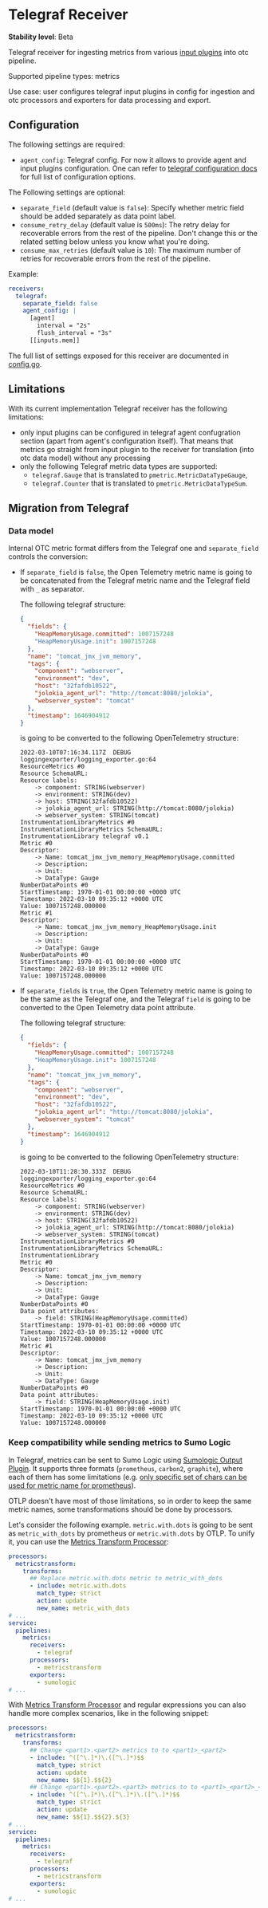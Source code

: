 # Telegraf Receiver

**Stability level**: Beta

Telegraf receiver for ingesting metrics from various [input plugins][input_plugins]
into otc pipeline.

Supported pipeline types: metrics

Use case: user configures telegraf input plugins in config for ingestion and otc
processors and exporters for data processing and export.

[input_plugins]: https://github.com/SumoLogic/telegraf/tree/v1.22.0-sumo-4/plugins/inputs

## Configuration

The following settings are required:

- `agent_config`: Telegraf config. For now it allows to provide agent and input
  plugins configuration. One can refer to
  [telegraf configuration docs][telegraf_config_docs] for full list of
  configuration options.

The Following settings are optional:

- `separate_field` (default value is `false`): Specify whether metric field
  should be added separately as data point label.
- `consume_retry_delay` (default value is `500ms`): The retry delay for recoverable
  errors from the rest of the pipeline. Don't change this or the related setting below
  unless you know what you're doing.
- `consume_max_retries` (default value is `10`): The maximum number of retries for recoverable
  errors from the rest of the pipeline.

Example:

```yaml
receivers:
  telegraf:
    separate_field: false
    agent_config: |
      [agent]
        interval = "2s"
        flush_interval = "3s"
      [[inputs.mem]]
```

The full list of settings exposed for this receiver are documented in
[config.go](./config.go).

[telegraf_config_docs]: https://github.com/SumoLogic/telegraf/blob/v1.22.0-sumo-4/docs/CONFIGURATION.md

## Limitations

With its current implementation Telegraf receiver has the following limitations:

- only input plugins can be configured in telegraf agent confugration section
  (apart from agent's configuration itself). That means that metrics go straight
  from input plugin to the receiver for translation (into otc data model) without
  any processing
- only the following Telegraf metric data types are supported:
  - `telegraf.Gauge` that is translated to `pmetric.MetricDataTypeGauge`,
  - `telegraf.Counter` that is translated to `pmetric.MetricDataTypeSum`.

## Migration from Telegraf

### Data model

Internal OTC metric format differs from the Telegraf one and `separate_field` controls the conversion:

- If `separate_field` is `false`, the Open Telemetry metric name is going to be concatenated from the Telegraf metric name
  and the Telegraf field with `_` as separator.

  The following telegraf structure:

  ```json
  {
    "fields": {
      "HeapMemoryUsage.committed": 1007157248
      "HeapMemoryUsage.init": 1007157248
    },
    "name": "tomcat_jmx_jvm_memory",
    "tags": {
      "component": "webserver",
      "environment": "dev",
      "host": "32fafdb10522",
      "jolokia_agent_url": "http://tomcat:8080/jolokia",
      "webserver_system": "tomcat"
    },
    "timestamp": 1646904912
  }
  ```

  is going to be converted to the following OpenTelemetry structure:

  ```console
  2022-03-10T07:16:34.117Z  DEBUG loggingexporter/logging_exporter.go:64
  ResourceMetrics #0
  Resource SchemaURL:
  Resource labels:
      -> component: STRING(webserver)
      -> environment: STRING(dev)
      -> host: STRING(32fafdb10522)
      -> jolokia_agent_url: STRING(http://tomcat:8080/jolokia)
      -> webserver_system: STRING(tomcat)
  InstrumentationLibraryMetrics #0
  InstrumentationLibraryMetrics SchemaURL:
  InstrumentationLibrary telegraf v0.1
  Metric #0
  Descriptor:
      -> Name: tomcat_jmx_jvm_memory_HeapMemoryUsage.committed
      -> Description:
      -> Unit:
      -> DataType: Gauge
  NumberDataPoints #0
  StartTimestamp: 1970-01-01 00:00:00 +0000 UTC
  Timestamp: 2022-03-10 09:35:12 +0000 UTC
  Value: 1007157248.000000
  Metric #1
  Descriptor:
      -> Name: tomcat_jmx_jvm_memory_HeapMemoryUsage.init
      -> Description:
      -> Unit:
      -> DataType: Gauge
  NumberDataPoints #0
  StartTimestamp: 1970-01-01 00:00:00 +0000 UTC
  Timestamp: 2022-03-10 09:35:12 +0000 UTC
  Value: 1007157248.000000
  ```

- If `separate_fields` is `true`, the Open Telemetry metric name is going to be the same as the Telegraf one,
  and the Telegraf `field` is going to be converted to the Open Telemetry data point attribute.

  The following telegraf structure:

  ```json
  {
    "fields": {
      "HeapMemoryUsage.committed": 1007157248
      "HeapMemoryUsage.init": 1007157248
    },
    "name": "tomcat_jmx_jvm_memory",
    "tags": {
      "component": "webserver",
      "environment": "dev",
      "host": "32fafdb10522",
      "jolokia_agent_url": "http://tomcat:8080/jolokia",
      "webserver_system": "tomcat"
    },
    "timestamp": 1646904912
  }
  ```

  is going to be converted to the following OpenTelemetry structure:

  ```console
  2022-03-10T11:28:30.333Z  DEBUG loggingexporter/logging_exporter.go:64
  ResourceMetrics #0
  Resource SchemaURL:
  Resource labels:
      -> component: STRING(webserver)
      -> environment: STRING(dev)
      -> host: STRING(32fafdb10522)
      -> jolokia_agent_url: STRING(http://tomcat:8080/jolokia)
      -> webserver_system: STRING(tomcat)
  InstrumentationLibraryMetrics #0
  InstrumentationLibraryMetrics SchemaURL:
  InstrumentationLibrary
  Metric #0
  Descriptor:
      -> Name: tomcat_jmx_jvm_memory
      -> Description:
      -> Unit:
      -> DataType: Gauge
  NumberDataPoints #0
  Data point attributes:
      -> field: STRING(HeapMemoryUsage.committed)
  StartTimestamp: 1970-01-01 00:00:00 +0000 UTC
  Timestamp: 2022-03-10 09:35:12 +0000 UTC
  Value: 1007157248.000000
  Metric #1
  Descriptor:
      -> Name: tomcat_jmx_jvm_memory
      -> Description:
      -> Unit:
      -> DataType: Gauge
  NumberDataPoints #0
  Data point attributes:
      -> field: STRING(HeapMemoryUsage.init)
  StartTimestamp: 1970-01-01 00:00:00 +0000 UTC
  Timestamp: 2022-03-10 09:35:12 +0000 UTC
  Value: 1007157248.000000
  ```

  </details>

### Keep compatibility while sending metrics to Sumo Logic

In Telegraf, metrics can be sent to Sumo Logic using [Sumologic Output Plugin][sumologic_output_plugin].
It supports three formats (`prometheus`, `carbon2`, `graphite`),
where each of them has some limitations (e.g. [only specific set of chars can be used for metric name for prometheus][prometheus_data_model]).

OTLP doesn't have most of those limitations, so in order to keep the same metric names, some transformations should be done by processors.

Let's consider the following example.
`metric.with.dots` is going to be sent as `metric_with_dots` by prometheus or `metric.with.dots` by OTLP.
To unify it, you can use the [Metrics Transform Processor][metricstransformprocessor]:

```yaml
processors:
  metricstransform:
    transforms:
      ## Replace metric.with.dots metric to metric_with_dots
      - include: metric.with.dots
        match_type: strict
        action: update
        new_name: metric_with_dots
# ...
service:
  pipelines:
    metrics:
      receivers:
        - telegraf
      processors:
        - metricstransform
      exporters:
        - sumologic
# ...
```

With [Metrics Transform Processor][metricstransformprocessor] and regular expressions you can also handle more complex scenarios,
like in the following snippet:

```yaml
processors:
  metricstransform:
    transforms:
      ## Change <part1>.<part2> metrics to to <part1>_<part2>
      - include: ^([^\.]*)\.([^\.]*)$$
        match_type: strict
        action: update
        new_name: $${1}.$${2}
      ## Change <part1>.<part2>.<part3> metrics to to <part1>_<part2>_<part3>
      - include: ^([^\.]*)\.([^\.]*)\.([^\.]*)$$
        match_type: strict
        action: update
        new_name: $${1}.$${2}.${3}
# ...
service:
  pipelines:
    metrics:
      receivers:
        - telegraf
      processors:
        - metricstransform
      exporters:
        - sumologic
# ...
```

[prometheus_data_model]: https://prometheus.io/docs/concepts/data_model/#metric-names-and-labels
[sumologic_output_plugin]: https://github.com/influxdata/telegraf/tree/master/plugins/outputs/sumologic
[metricstransformprocessor]: https://github.com/open-telemetry/opentelemetry-collector-contrib/tree/v0.71.0/processor/metricstransformprocessor
